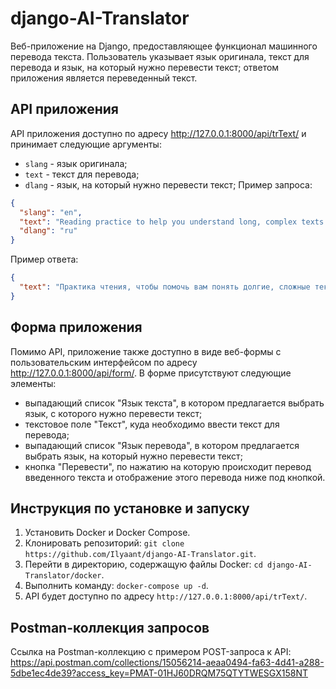 # django-AI-Translator

Веб-приложение на Django, предоставляющее функционал машинного перевода текста. Пользователь указывает язык оригинала, текст для перевода и язык, на который нужно перевести текст; ответом приложения является переведенный текст.

## API приложения

API приложения доступно по адресу http://127.0.0.1:8000/api/trText/ и принимает следующие аргументы:

- `slang` - язык оригинала;
- `text` - текст для перевода;
- `dlang` - язык, на который нужно перевести текст;
  Пример запроса:

```json
{
  "slang": "en",
  "text": "Reading practice to help you understand long, complex texts about a wide variety of topics, some of which may be unfamiliar. Texts include specialised articles, biographies and summaries.",
  "dlang": "ru"
}
```

Пример ответа:

```json
{
  "text": "Практика чтения, чтобы помочь вам понять долгие, сложные тексты о самых разных темах, некоторые из которых могут быть незнакомыми. Тексты включают специализированные статьи, биографии и резюме."
}
```

## Форма приложения

Помимо API, приложение также доступно в виде веб-формы с пользовательским интерфейсом по адресу http://127.0.0.1:8000/api/form/. В форме присутствуют следующие элементы:

- выпадающий список "Язык текста", в котором предлагается выбрать язык, с которого нужно перевести текст;
- текстовое поле "Текст", куда необходимо ввести текст для перевода;
- выпадающий список "Язык перевода", в котором предлагается выбрать язык, на который нужно перевести текст;
- кнопка "Перевести", по нажатию на которую происходит перевод введенного текста и отображение этого перевода ниже под кнопкой.

## Инструкция по установке и запуску

1. Установить Docker и Docker Compose.
2. Клонировать репозиторий: `git clone https://github.com/Ilyaant/django-AI-Translator.git`.
3. Перейти в директорию, содержащую файлы Docker: `cd django-AI-Translator/docker`.
4. Выполнить команду: `docker-compose up -d`.
5. API будет доступно по адресу `http://127.0.0.1:8000/api/trText/`.

## Postman-коллекция запросов

Ссылка на Postman-коллекцию с примером POST-запроса к API: https://api.postman.com/collections/15056214-aeaa0494-fa63-4d41-a288-5dbe1ec4de39?access_key=PMAT-01HJ60DRQM75QTYTWESGX158NT
